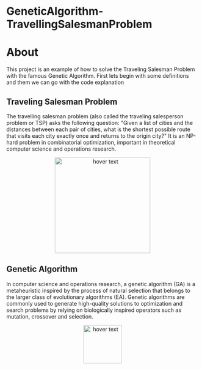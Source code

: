 # GeneticAlgorithm-TravellingSalesmanProblem 

# About

This project is an example of how to solve the Traveling Salesman Problem with the famous Genetic Algorithm.
First lets begin with some definitions and them we can go with the code explanation


## Traveling Salesman Problem

The travelling salesman problem (also called the traveling salesperson problem or TSP) asks the following question: "Given a list of cities and the distances between each pair of cities, what is the shortest possible route that visits each city exactly once and returns to the origin city?" It is an NP-hard problem in combinatorial optimization, important in theoretical computer science and operations research.
<p align="center">
  <img src="https://upload.wikimedia.org/wikipedia/commons/thumb/1/11/GLPK_solution_of_a_travelling_salesman_problem.svg/1200px-GLPK_solution_of_a_travelling_salesman_problem.svg.png" width="250" title="hover text">
</p>

## Genetic Algorithm

In computer science and operations research, a genetic algorithm (GA) is a metaheuristic inspired by the process of natural selection that belongs to the larger class of evolutionary algorithms (EA). Genetic algorithms are commonly used to generate high-quality solutions to optimization and search problems by relying on biologically inspired operators such as mutation, crossover and selection.

<p align="center">
  <img src="https://upload.wikimedia.org/wikipedia/commons/thumb/e/e4/DNA_Overview2.png/130px-DNA_Overview2.png" width="100" title="hover text">
</p>
